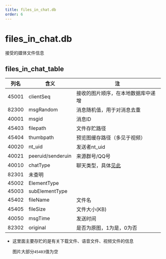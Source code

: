 ```yaml
---
title: files_in_chat.db
order: 6
---
```


# files_in_chat.db
接受的媒体文件信息
## files_in_chat_table

| 列名  | 含义              | 注                                               |
| ----- | ----------------- | ------------------------------------------------ |
| 45001 | clientSeq         | 接收的图片顺序，在本地数据库中递增               |
| 82300 | msgRandom         | 消息随机值，用于对消息去重                       |
| 40001 | msgid             | 消息ID                                           |
| 45403 | filepath          | 文件存贮路径                                     |
| 45404 | thumbpath         | 预览图缓存路径（多见于视频）                     |
| 40020 | nt_uid            | 发送者nt_uid                                     |
| 40021 | peeruid/senderuin | 来源群号/QQ号                                    |
| 40010 | chatType          | 聊天类型，具体[见此](/view/db文件分析/nt_msg.db) |
| 82301 | 未查明            |                                                  |
| 45002 | ElementType       |                                                  |
| 45003 | subElementType    |                                                  |
| 45402 | fileName          | 文件名                                           |
| 45405 | fileSize          | 文件大小(KB)                                     |
| 40050 | msgTime           | 发送时间                                         |
| 82302 | original          | 是否为原图，1为是，0为否                         |

* 这里面主要存贮的是有关下载文件、语音文件、视频文件的信息

  图片大部分`45403`值为空







